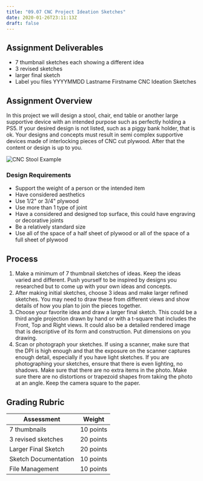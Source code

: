 ```yaml
---
title: "09.07 CNC Project Ideation Sketches"
date: 2020-01-26T23:11:13Z
draft: false
---
```


## Assignment Deliverables

- 7 thumbnail sketches each showing a different idea
- 3 revised sketches
- larger final sketch
- Label you files YYYYMMDD Lastname Firstname CNC Ideation Sketches

## Assignment Overview

In this project we will design a stool, chair, end table or another large supportive device with an intended purpose such as perfectly holding a PS5. If your desired design is not listed, such as a piggy bank holder, that is ok. Your designs and concepts must result in semi complex supportive devices made of interlocking pieces of CNC cut plywood. After that the content or design is up to you.

![[CNC Stool Example](../2021-cnc-stool-example.jpg)](../2021-cnc-stool-example.jpg)

### Design Requirements

- Support the weight of a person or the intended item
- Have considered aesthetics
- Use 1/2" or 3/4" plywood
- Use more than 1 type of joint
- Have a considered and designed top surface, this could have engraving or decorative joints
- Be a relatively standard size
- Use all of the space of a half sheet of plywood or all of the space of a full sheet of plywood

## Process

1.  Make a minimum of 7 thumbnail sketches of ideas. Keep the ideas varied and different. Push yourself to be inspired by designs you researched but to come up with your own ideas and concepts.
2.  After making initial sketches, choose 3 ideas and make larger refined sketches. You may need to draw these from different views and show details of how you plan to join the pieces together.
3.  Choose your favorite idea and draw a larger final sketch. This could be a third angle projection drawn by hand or with a t-square that includes the Front, Top and Right views. It could also be a detailed rendered image that is descriptive of its form and construction. Put dimensions on you drawing.
4.  Scan or photograph your sketches. If using a scanner, make sure that the DPI is high enough and that the exposure on the scanner captures enough detail, especially if you have light sketches. If you are photographing your sketches, ensure that there is even lighting, no shadows. Make sure that there are no extra items in the photo. Make sure there are no distortions or trapezoid shapes from taking the photo at an angle. Keep the camera square to the paper.

## Grading Rubric

<div class="responsive-table-markdown">

| Assessment           | Weight    |
| -------------------- | --------- |
| 7 thumbnails         | 10 points |
| 3 revised sketches   | 20 points |
| Larger Final Sketch  | 20 points |
| Sketch Documentation | 10 points |
| File Management      | 10 points |

</div>
